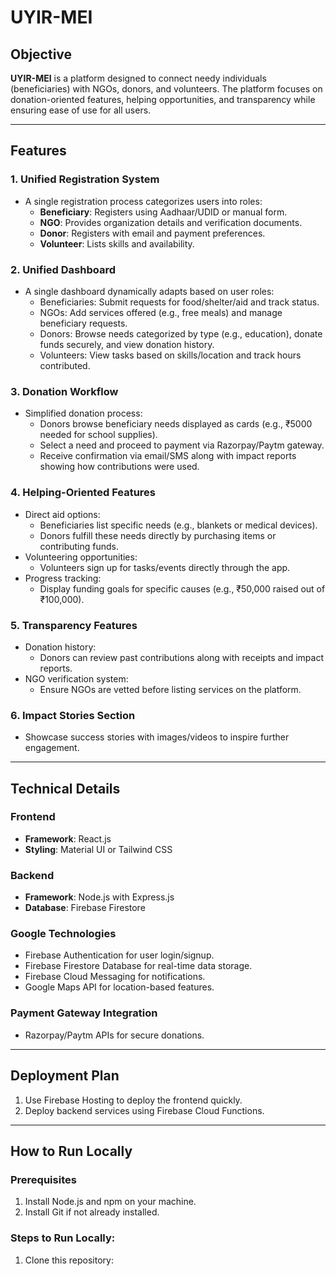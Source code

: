 # UYIR-MEI

## Objective
**UYIR-MEI** is a platform designed to connect needy individuals (beneficiaries) with NGOs, donors, and volunteers. The platform focuses on donation-oriented features, helping opportunities, and transparency while ensuring ease of use for all users.

---

## Features

### 1. Unified Registration System
- A single registration process categorizes users into roles:
  - **Beneficiary**: Registers using Aadhaar/UDID or manual form.
  - **NGO**: Provides organization details and verification documents.
  - **Donor**: Registers with email and payment preferences.
  - **Volunteer**: Lists skills and availability.

### 2. Unified Dashboard
- A single dashboard dynamically adapts based on user roles:
  - Beneficiaries: Submit requests for food/shelter/aid and track status.
  - NGOs: Add services offered (e.g., free meals) and manage beneficiary requests.
  - Donors: Browse needs categorized by type (e.g., education), donate funds securely, and view donation history.
  - Volunteers: View tasks based on skills/location and track hours contributed.

### 3. Donation Workflow
- Simplified donation process:
  - Donors browse beneficiary needs displayed as cards (e.g., ₹5000 needed for school supplies).
  - Select a need and proceed to payment via Razorpay/Paytm gateway.
  - Receive confirmation via email/SMS along with impact reports showing how contributions were used.

### 4. Helping-Oriented Features
- Direct aid options:
  - Beneficiaries list specific needs (e.g., blankets or medical devices).
  - Donors fulfill these needs directly by purchasing items or contributing funds.
- Volunteering opportunities:
  - Volunteers sign up for tasks/events directly through the app.
- Progress tracking:
  - Display funding goals for specific causes (e.g., ₹50,000 raised out of ₹100,000).

### 5. Transparency Features
- Donation history:
  - Donors can review past contributions along with receipts and impact reports.
- NGO verification system:
  - Ensure NGOs are vetted before listing services on the platform.

### 6. Impact Stories Section
- Showcase success stories with images/videos to inspire further engagement.

---

## Technical Details

### Frontend
- **Framework**: React.js
- **Styling**: Material UI or Tailwind CSS

### Backend
- **Framework**: Node.js with Express.js
- **Database**: Firebase Firestore

### Google Technologies
- Firebase Authentication for user login/signup.
- Firebase Firestore Database for real-time data storage.
- Firebase Cloud Messaging for notifications.
- Google Maps API for location-based features.

### Payment Gateway Integration
- Razorpay/Paytm APIs for secure donations.

---

## Deployment Plan

1. Use Firebase Hosting to deploy the frontend quickly.
2. Deploy backend services using Firebase Cloud Functions.

---

## How to Run Locally

### Prerequisites
1. Install Node.js and npm on your machine.
2. Install Git if not already installed.

### Steps to Run Locally:
1. Clone this repository:
